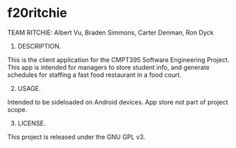 # f20ritchie

TEAM RITCHIE:
Albert Vu, Braden Simmons, Carter Denman, Ron Dyck

1. DESCRIPTION.

This is the client application for the CMPT395 Software Engineering Project. This app is intended
for managers to store student info, and generate schedules for staffing a fast food restaurant in
a food court.

2. USAGE.

Intended to be sideloaded on Android devices. App store not part of project scope.

3. LICENSE.

This project is released under the GNU GPL v3.



